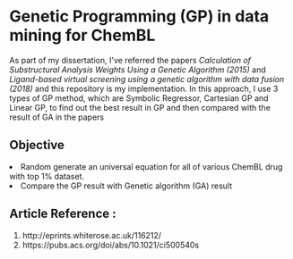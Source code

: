 # Genetic Programming (GP) in data mining for ChemBL

As part of my dissertation, I've referred the papers 
*Calculation of Substructural Analysis Weights Using a Genetic Algorithm (2015)* and 
*Ligand-based virtual screening using a genetic algorithm with data fusion (2018)*
and this repository is my implementation. In this approach, I use 3 types of GP method, which are 
Symbolic Regressor, Cartesian GP and Linear GP, to find out the best result in GP and then compared 
with the result of GA in the papers

## Objective
<li>Random generate an universal equation for all of various ChemBL drug with top 1% dataset.</li>
<li>Compare the GP result with Genetic algorithm (GA) result</li>

## Article Reference : 
<ol>
<li>http://eprints.whiterose.ac.uk/116212/</li>
<li>https://pubs.acs.org/doi/abs/10.1021/ci500540s</li>
</ol>
